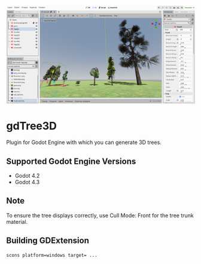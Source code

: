 <img src="image/preview.png">

# gdTree3D
Plugin for Godot Engine with which you can generate 3D trees.

## Supported Godot Engine Versions
- Godot 4.2
- Godot 4.3

## Note
To ensure the tree displays correctly, use Cull Mode: Front for the tree trunk material.

## Building GDExtension

```
scons platform=windows target= ...
```
